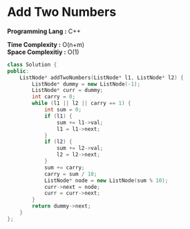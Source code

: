 # Add Two Numbers

**Programming Lang :** C++

**Time Complexity :** O(n+m)  
**Space Complexitiy :** O(1)

```cpp
class Solution {
public:
    ListNode* addTwoNumbers(ListNode* l1, ListNode* l2) {
        ListNode* dummy = new ListNode(-1);
        ListNode* curr = dummy;
        int carry = 0;
        while (l1 || l2 || carry == 1) {
            int sum = 0;
            if (l1) {
                sum += l1->val;
                l1 = l1->next;
            }
            if (l2) {
                sum += l2->val;
                l2 = l2->next;
            }
            sum += carry;
            carry = sum / 10;
            ListNode* node = new ListNode(sum % 10);
            curr->next = node;
            curr = curr->next;
        }
        return dummy->next;
    }
};
```
